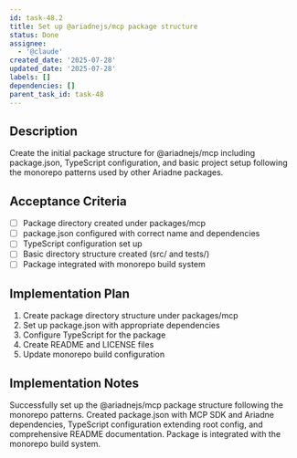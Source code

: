 ```yaml
---
id: task-48.2
title: Set up @ariadnejs/mcp package structure
status: Done
assignee:
  - '@claude'
created_date: '2025-07-28'
updated_date: '2025-07-28'
labels: []
dependencies: []
parent_task_id: task-48
---
```


## Description

Create the initial package structure for @ariadnejs/mcp including package.json, TypeScript configuration, and basic project setup following the monorepo patterns used by other Ariadne packages.

## Acceptance Criteria

- [ ] Package directory created under packages/mcp
- [ ] package.json configured with correct name and dependencies
- [ ] TypeScript configuration set up
- [ ] Basic directory structure created (src/ and tests/)
- [ ] Package integrated with monorepo build system

## Implementation Plan

1. Create package directory structure under packages/mcp
2. Set up package.json with appropriate dependencies
3. Configure TypeScript for the package
4. Create README and LICENSE files
5. Update monorepo build configuration

## Implementation Notes

Successfully set up the @ariadnejs/mcp package structure following the monorepo patterns. Created package.json with MCP SDK and Ariadne dependencies, TypeScript configuration extending root config, and comprehensive README documentation. Package is integrated with the monorepo build system.

